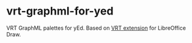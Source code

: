 vrt-graphml-for-yed
===================

VRT GraphML palettes for yEd. Based on [VRT extension](http://www.vrt.com.au/downloads/vrt-network-equipment) for LibreOffice Draw.
